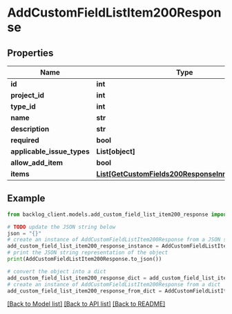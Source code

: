 # AddCustomFieldListItem200Response


## Properties

Name | Type | Description | Notes
------------ | ------------- | ------------- | -------------
**id** | **int** |  | [optional] 
**project_id** | **int** |  | [optional] 
**type_id** | **int** |  | [optional] 
**name** | **str** |  | [optional] 
**description** | **str** |  | [optional] 
**required** | **bool** |  | [optional] 
**applicable_issue_types** | **List[object]** |  | [optional] 
**allow_add_item** | **bool** |  | [optional] 
**items** | [**List[GetCustomFields200ResponseInnerItemsInner]**](GetCustomFields200ResponseInnerItemsInner.md) |  | [optional] 

## Example

```python
from backlog_client.models.add_custom_field_list_item200_response import AddCustomFieldListItem200Response

# TODO update the JSON string below
json = "{}"
# create an instance of AddCustomFieldListItem200Response from a JSON string
add_custom_field_list_item200_response_instance = AddCustomFieldListItem200Response.from_json(json)
# print the JSON string representation of the object
print(AddCustomFieldListItem200Response.to_json())

# convert the object into a dict
add_custom_field_list_item200_response_dict = add_custom_field_list_item200_response_instance.to_dict()
# create an instance of AddCustomFieldListItem200Response from a dict
add_custom_field_list_item200_response_from_dict = AddCustomFieldListItem200Response.from_dict(add_custom_field_list_item200_response_dict)
```
[[Back to Model list]](../README.md#documentation-for-models) [[Back to API list]](../README.md#documentation-for-api-endpoints) [[Back to README]](../README.md)


